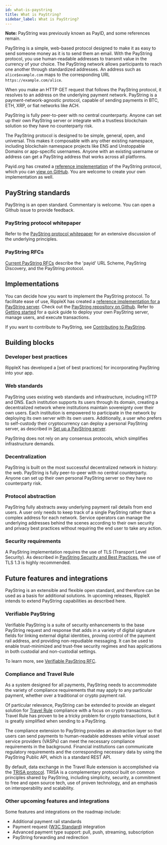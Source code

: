 ```yaml
---
id: what-is-paystring
title: What is PayString?
sidebar_label: What is PayString?
---
```


**Note:** PayString was previously known as PayID, and some references remain.

PayString is a simple, web-based protocol designed to make it as easy to send someone money as it is to send them an email. With the PayString protocol, you use human-readable addresses to transmit value in the currency of your choice. The PayString network allows participants to reach one another through standardized addresses. An address such as `alice$example.com` maps to the corresponding URL `https://example.com/alice`.

When you make an HTTP GET request that follows the PayString protocol, it resolves to an address on the underlying payment network. PayString is a payment-network-agnostic protocol, capable of sending payments in BTC, ETH, XRP, or fiat networks like ACH.

PayString is fully peer-to-peer with no central counterparty. Anyone can set up their own PayString server or integrate with a trustless blockchain solution so they have no counterparty risk.

The PayString protocol is designed to be simple, general, open, and universal. This makes it composable with any other existing namespace, including blockchain namespace projects like ENS and Unstoppable Domains or app-specific usernames. Anyone with an existing username or address can get a PayString address that works across all platforms.

Payid.org has created a [reference implementation](paystring-reference-overview) of the PayString protocol, which you can [view on GitHub](https://github.com/paystring/paystring). You are welcome to create your own implementation as well.

## PayString standards

PayString is an open standard. Commentary is welcome. You can open a Github issue to provide feedback.

### PayString protocol whitepaper

Refer to the [PayString protocol whitepaper](https://paystring.org/whitepaper.pdf) for an extensive discussion of the underlying principles.

### PayString RFCs

[Current PayString RFCs](https://github.com/payid-org/rfcs) describe the 'payid' URL Scheme, PayString Discovery, and the PayString protocol.

## Implementations

You can decide how you want to implement the PayString protocol. To facilitate ease of use, RippleX has created a [reference implementation for a PayString server](paystring-reference-overview). Check out the [PayString repository on Github](https://github.com/xpring-eng/payid/). Refer to [Getting started](/) for a quick guide to deploy your own PayString server, manage users, and execute transactions.

If you want to contribute to PayString, see [Contributing to PayString](https://github.com/paystring/paystring/blob/master/CONTRIBUTING.md).

## Building blocks

### Developer best practices

RippleX has developed a [set of best practices] for incorporating PayString into your app.

### Web standards

PayString uses existing web standards and infrastructure, including HTTP and DNS. Each institution supports its users through its domain, creating a decentralized network where institutions maintain sovereignty over their own users. Each institution is empowered to participate in the network by deploying its own server with its own users. Additionally, a user who prefers to self-custody their cryptocurrency can deploy a personal PayString server, as described in [Set up a PayString server](#set-up-a-payid-server).

PayString does not rely on any consensus protocols, which simplifies infrastructure demands.

### Decentralization

PayString is built on the most successful decentralized network in history: the web. PayString is fully peer-to-peer with no central counterparty. Anyone can set up their own personal PayString server so they have no counterparty risk.

### Protocol abstraction

PayString fully abstracts away underlying payment rail details from end users. A user only needs to keep track of a single PayString rather than a complex address for each network. Service operators can manage the underlying addresses behind the scenes according to their own security and privacy best practices without requiring the end user to take any action.

### Security requirements

A PayString implementation requires the use of TLS (Transport Level Security). As described in [PayString Security and Best Practices](payid-best-practices), the use of TLS 1.3 is highly recommended.

## Future features and integrations

PayString is an extensible and flexible open standard, and therefore can be used as a basis for additional solutions. In upcoming releases, RippleX intends to extend PayString capabilities as described here.

### Verifiable PayString

Verifiable PayString is a suite of security enhancements to the base PayString request and response that adds in a variety of digital signature fields for linking external digital identities, proving control of the payment rail address, and providing non-repudiable messaging. It can be used to enable trust-minimized and trust-free security regimes and has applications in both custodial and non-custodial settings.

To learn more, see [Verifiable PayString RFC](https://github.com/payid-org/rfcs/blob/master/dist/spec/verifiable-payid-protocol.txt).

### Compliance and Travel Rule

As a system designed for all payments, PayString needs to accommodate the variety of compliance requirements that may apply to any particular payment, whether over a traditional or crypto payment rail.

Of particular relevance, PayString can be extended to provide an elegant solution for [Travel Rule](https://www.fatf-gafi.org/media/fatf/documents/recommendations/RBA-VA-VASPs.pdf) compliance with a focus on crypto transactions. Travel Rule has proven to be a tricky problem for crypto transactions, but it is greatly simplified when sending to a PayString.

The compliance extension to PayString provides an abstraction layer so that users can send payments to human-readable addresses while virtual asset service providers (VASPs) can meet the necessary compliance requirements in the background. Financial institutions can communicate regulatory requirements and the corresponding necessary data by using the PayString Public API, which is a standard REST API.

By default, data exchange in the Travel Rule extension is accomplished via the [TRISA protocol](https://trisa.io/). TRISA is a complementary protocol built on common principles shared by PayString, including simplicity, security, a commitment to free and open source tech, use of proven technology, and an emphasis on interoperability and scalability.

### Other upcoming features and integrations

Some features and integrations on the roadmap include:

- Additional payment rail standards
- Payment request ([W3C Standard](https://www.w3.org/TR/payment-request/)) integration
- Advanced payment type support: pull, push, streaming, subscription
- PayString forwarding and redirection
